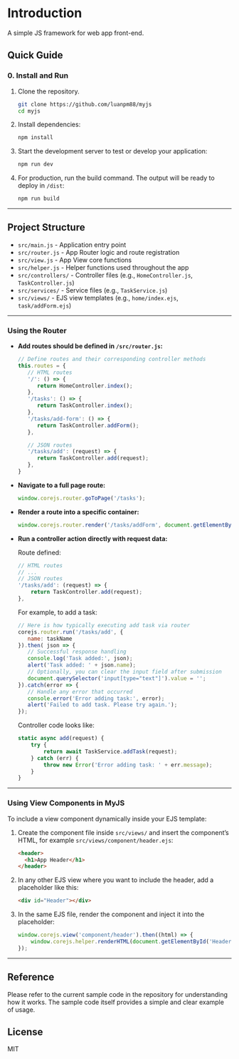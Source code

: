 # Introduction

A simple JS framework for web app front-end.

## Quick Guide

### 0. Install and Run

1. Clone the repository.
   ```bash
   git clone https://github.com/luanpm88/myjs
   cd myjs
   ```
2. Install dependencies:
   ```bash
   npm install
   ```
3. Start the development server to test or develop your application:
   ```bash
   npm run dev
   ```
4. For production, run the build command. The output will be ready to deploy in `/dist`:
   ```bash
   npm run build
   ```

---

## Project Structure

- `src/main.js` - Application entry point
- `src/router.js` - App Router logic and route registration
- `src/view.js` - App View core functions
- `src/helper.js` - Helper functions used throughout the app
- `src/controllers/` - Controller files (e.g., `HomeController.js`, `TaskController.js`)
- `src/services/` - Service files (e.g., `TaskService.js`)
- `src/views/` - EJS view templates (e.g., `home/index.ejs`, `task/addForm.ejs`)

---

### Using the Router

- **Add routes should be defined in `/src/router.js`:**
   ```js
   // Define routes and their corresponding controller methods
   this.routes = {
      // HTML routes
      '/': () => {
         return HomeController.index();
      },
      '/tasks': () => {
         return TaskController.index();
      },
      '/tasks/add-form': () => {
         return TaskController.addForm();
      },

      // JSON routes
      '/tasks/add': (request) => {
         return TaskController.add(request);
      },
   }
   ```

- **Navigate to a full page route:**
   ```js
   window.corejs.router.goToPage('/tasks');
   ```
- **Render a route into a specific container:**
   ```js
   window.corejs.router.render('/tasks/addForm', document.getElementById('AddTaskModal'));
   ```

- **Run a controller action directly with request data:**

   Route defined:
   ```js
   // HTML routes
   // ...
   // JSON routes
   '/tasks/add': (request) => {
       return TaskController.add(request);
   },
   ```

   For example, to add a task:
   ```js
   // Here is how typically executing add task via router
   corejs.router.run('/tasks/add', {
      name: taskName
   }).then( json => {
      // Successful response handling
      console.log('Task added:', json);
      alert('Task added: ' + json.name);
      // Optionally, you can clear the input field after submission
      document.querySelector('input[type="text"]').value = '';
   }).catch(error => {
      // Handle any error that occurred
      console.error('Error adding task:', error);
      alert('Failed to add task. Please try again.');
   });
   ```

   Controller code looks like:
   ```js
   static async add(request) {
       try {
           return await TaskService.addTask(request);
       } catch (err) {
           throw new Error('Error adding task: ' + err.message);
       }
   }
   ```

---

### Using View Components in MyJS

To include a view component dynamically inside your EJS template:

1. Create the component file inside `src/views/` and insert the component’s HTML, for example `src/views/component/header.ejs`:
   ```html
   <header>
     <h1>App Header</h1>
   </header>
   ```

2. In any other EJS view where you want to include the header, add a placeholder like this:
   ```html
   <div id="Header"></div>
   ```

3. In the same EJS file, render the component and inject it into the placeholder:
   ```js
   window.corejs.view('component/header').then((html) => {
       window.corejs.helper.renderHTML(document.getElementById('Header'), html);
   });
   ```

---

## Reference

Please refer to the current sample code in the repository for understanding how it works. The sample code itself provides a simple and clear example of usage.

## License

MIT
